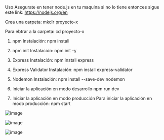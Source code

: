 Uso
Asegurate en tener node.js en tu maquina si no lo tiene entonces sigue este link: https://nodejs.org/en

Crea una carpeta: mkdir proyecto-x

Para ebtrar a la carpeta: cd proyecto-x

1. npm
Instalación: npm install

2. npm init
Instalación: npm init -y

3. Express
Instalación: npm install express

4. Express Validator
Instalación: npm install express-validator

5. Nodemon
Instalación: npm install --save-dev nodemon

6. Iniciar la aplicación en modo desarrollo
   npm run dev

7. Iniciar la aplicación en modo producción
Para iniciar la aplicación en modo producción: npm start

![image](https://github.com/user-attachments/assets/0d529a44-59c9-485f-9d30-49a68ab3dbfd)

![image](https://github.com/user-attachments/assets/be420e17-b94d-4e38-bfcf-67c811d58e2a)

![image](https://github.com/user-attachments/assets/5c5f132f-2d1c-4fe9-b22b-2bb4149ad7d7)





